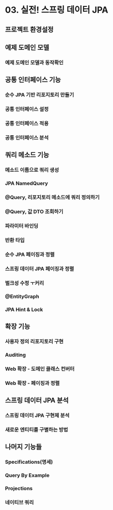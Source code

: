 # 03. 실전! 스프링 데이터 JPA
## 프로젝트 환경설정

## 예제 도메인 모델
### 예제 도메인 모델과 동작확인

## 공통 인터페이스 기능
### 순수 JPA 기반 리포지토리 만들기
### 공통 인터페이스 설정
### 공통 인터페이스 적용
### 공통 인터페이스 분석

## 쿼리 메소드 기능
### 메소드 이름으로 쿼리 생성
### JPA NamedQuery
### @Query, 리포지토리 메소드에 쿼리 정의하기
### @Query, 값 DTO 조회하기
### 파라미터 바인딩
### 반환 타입
### 순수 JPA 페이징과 정렬
### 스프링 데이터 JPA 페이징과 정렬
### 벌크성 수정 ㅜ커리
### @EntityGraph
### JPA Hint & Lock

## 확장 기능
### 사용자 정의 리포지토리 구현
### Auditing
### Web 확장 - 도메인 클래스 컨버터
### Web 확장 - 페이징과 정렬

## 스프링 데이터 JPA 분석
### 스프링 데이터 JPA 구현체 분석
### 새로운 엔티티를 구별하는 방법

## 나머지 기능들
### Specifications(명세)
### Query By Example
### Projections
### 네이티브 쿼리
